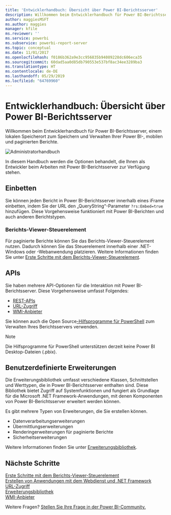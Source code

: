 ```yaml
---
title: 'Entwicklerhandbuch: Übersicht über Power BI-Berichtsserver'
description: Willkommen beim Entwicklerhandbuch für Power BI-Berichtsserver, einem lokalen Speicherort zum Speichern und Verwalten Ihrer Power BI-, mobilen und paginierten Berichte.
author: maggiesMSFT
ms.author: maggies
manager: kfile
ms.reviewer: ''
ms.service: powerbi
ms.subservice: powerbi-report-server
ms.topic: conceptual
ms.date: 11/01/2017
ms.openlocfilehash: f0186b362a9e3cc956835b94089228dc606eca35
ms.sourcegitcommit: 60dad5aa0d85db790553e537bf8ac34ee3289ba3
ms.translationtype: HT
ms.contentlocale: de-DE
ms.lasthandoff: 05/29/2019
ms.locfileid: "64769960"
---
```

# <a name="developer-handbook-overview-power-bi-report-server"></a>Entwicklerhandbuch: Übersicht über Power BI-Berichtsserver

Willkommen beim Entwicklerhandbuch für Power BI-Berichtsserver, einem lokalen Speicherort zum Speichern und Verwalten Ihrer Power BI-, mobilen und paginierten Berichte.

![Administratorhandbuch](media/developer-handbook-overview/admin-handbook.png)

In diesem Handbuch werden die Optionen behandelt, die Ihnen als Entwickler beim Arbeiten mit Power BI-Berichtsserver zur Verfügung stehen.

## <a name="embedding"></a>Einbetten

Sie können jeden Bericht in Power BI-Berichtsserver innerhalb eines iFrame einbetten, indem Sie der URL den „QueryString“-Parameter `?rs:Embed=true` hinzufügen. Diese Vorgehensweise funktioniert mit Power BI-Berichten und auch anderen Berichtstypen.

### <a name="report-viewer-control"></a>Berichts-Viewer-Steuerelement

Für paginierte Berichte können Sie das Berichts-Viewer-Steuerelement nutzen. Dadurch können Sie das Steuerelement innerhalb einer .NET-Windows oder -Webanwendung platzieren. Weitere Informationen finden Sie unter [Erste Schritte mit dem Berichts-Viewer-Steuerelement](https://docs.microsoft.com/sql/reporting-services/application-integration/integrating-reporting-services-using-reportviewer-controls-get-started).

## <a name="apis"></a>APIs

Sie haben mehrere API-Optionen für die Interaktion mit Power BI-Berichtsserver. Diese Vorgehensweise umfasst Folgendes:

* [REST-APIs](rest-api.md)
* [URL-Zugriff](https://docs.microsoft.com/sql/reporting-services/url-access-ssrs)
* [WMI-Anbieter](https://docs.microsoft.com/sql/reporting-services/wmi-provider-library-reference/reporting-services-wmi-provider-library-reference-ssrs)

Sie können auch die Open Source[-Hilfsprogramme für PowerShell](https://github.com/Microsoft/ReportingServicesTools) zum Verwalten Ihres Berichtsservers verwenden.

> [!NOTE]
> Die Hilfsprogramme für PowerShell unterstützen derzeit keine Power BI Desktop-Dateien (.pbix).

## <a name="custom-extensions"></a>Benutzerdefinierte Erweiterungen

Die Erweiterungsbibliothek umfasst verschiedene Klassen, Schnittstellen und Werttypen, die in Power BI-Berichtsserver enthalten sind. Diese Bibliothek bietet Zugriff auf Systemfunktionen und fungiert als Grundlage für die Microsoft .NET Framework-Anwendungen, mit denen Komponenten von Power BI-Berichtsserver erweitert werden können.

Es gibt mehrere Typen von Erweiterungen, die Sie erstellen können.

* Datenverarbeitungserweiterungen
* Übermittlungserweiterungen
* Renderingerweiterungen für paginierte Berichte
* Sicherheitserweiterungen

Weitere Informationen finden Sie unter [Erweiterungsbibliothek](https://docs.microsoft.com/sql/reporting-services/extensions/reporting-services-extension-library).

## <a name="next-steps"></a>Nächste Schritte

[Erste Schritte mit dem Berichts-Viewer-Steuerelement](https://docs.microsoft.com/sql/reporting-services/application-integration/integrating-reporting-services-using-reportviewer-controls-get-started)  
[Erstellen von Anwendungen mit dem Webdienst und .NET Framework](https://docs.microsoft.com/sql/reporting-services/report-server-web-service/net-framework/building-applications-using-the-web-service-and-the-net-framework)  
[URL-Zugriff](https://docs.microsoft.com/sql/reporting-services/url-access-ssrs)  
[Erweiterungsbibliothek](https://docs.microsoft.com/sql/reporting-services/extensions/reporting-services-extension-library)  
[WMI-Anbieter](https://docs.microsoft.com/sql/reporting-services/wmi-provider-library-reference/reporting-services-wmi-provider-library-reference-ssrs)

Weitere Fragen? [Stellen Sie Ihre Frage in der Power BI-Community.](https://community.powerbi.com/)